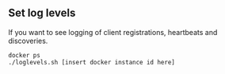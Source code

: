 ## Set log levels ##

If you want to see logging of client registrations, heartbeats and discoveries.

```
docker ps
./loglevels.sh [insert docker instance id here]
```
